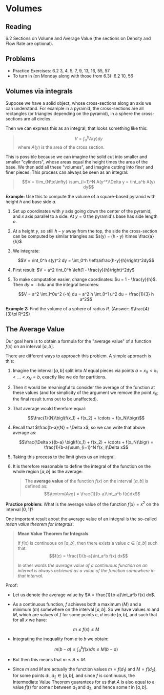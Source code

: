 # Volumes

## Reading

6.2 Sections on Volume and Average Value (the sections on Density and Flow Rate are optional).

## Problems

- Practice Exercises: 6.2 3, 4, 5, 7, 9, 13, 16, 55, 57
- To turn in (on Monday along with those from 6.3): 6.2 10, 56

## Volumes via integrals

Suppose we have a solid object, whose cross-sections along an axis we can understand. For example in a pyramid, the cross-sections are all rectangles (or triangles depending on the pyramid), in a sphere the cross-sections are all circles.

Then we can express this as an integral, that looks something like this:

> $$V = \int_a^b A(y) dy$$
> where $A(y)$ is the area of the cross section.

This is possible because we can imagine the solid cut into smaller and smaller "cylinders", whose areas equal the height times the area of the base. We then add all these "volumes", and imagine cutting into finer and finer pieces. This process can always be seen as an integral:

> $$V = \lim_{N\to\infty} \sum_{i=1}^N A(y^*)\Delta y = \int_a^b A(y) dy$$

**Example:** Use this to compute the volume of a square-based pyramid with height $h$ and base side $a$.

1. Set up coordinates with $y$ axis going down the center of the pyramid, and $x$ axis parallel to a side. At $y=0$ the pyramid's base has side length $a$.
2. At a height $y$, so still $h - y$ away from the top, the side the cross-section can be computed by similar triangles as: $s(y) = (h - y) \times \frac{a}{h}$
3. We integrate:

    $$V = \int_0^h s(y)^2 dy = \int_0^h \left(a\frac{h-y}{h}\right)^2dy$$

4. First result: $V = a^2 \int_0^h \left(1 - \frac{y}{h}\right)^2dy$
5. To make computation easier, change coordinates: $u = 1 - \frac{y}{h}$. Then $dy = -hdu$ and the integral becomes:

    $$V = a^2 \int_1^0u^2 (-h) du = a^2 h \int_0^1 u^2 du = \frac{1}{3} h a^2$$


**Example 2:** Find the volume of a sphere of radius $R$. (Answer: $\frac{4}{3}\pi R^2$)

## The Average Value

Our goal here is to obtain a formula for the "average value" of a function $f(x)$ on an interval $[a,b]$.

There are different ways to approach this problem. A simple approach is this:

1. Imagine the interval $[a, b]$ split into $N$ equal pieces via points $a = x_0 < x_1 < ... < x_N = b$, exactly like we do for partitions.
2. Then it would be meaningful to consider the average of the function at these values (and for simplicity of the argument we remove the point $x_0$; the final result turns out to be unaffected).
3. That average would therefore equal:

    $$\frac{1}{N}\bigl(f(x_1) + f(x_2) + \cdots + f(x_N)\bigr)$$

4. Recall that $\frac{b-a}{N} = \Delta x$, so we can write that above average as:

    $$\frac{\Delta x}{b-a} \bigl(f(x_1) + f(x_2) + \cdots + f(x_N)\bigr) = \frac{1}{b-a}\sum_{i=1}^N f(x_i)\Delta x$$

5. Taking this process to the limit gives us an integral.
6. It is therefore reasonable to define the integral of the function on the whole region $[a,b]$ as the average:

    > The **average value** of the function $f(x)$ on the interval $[a, b]$ is defined as:
    > $$\textrm{Avg} = \frac{1}{b-a}\int_a^b f(x)dx$$

**Practice problem:** What is the average value of the function $f(x) = x^2$ on the interval $[0, 1]$?

One important result about the average value of an integral is the so-called *mean value theorem for integrals*:

> **Mean Value Theorem for Integrals**
>
> If $f(x)$ is continuous on $[a, b]$, then there exists a value $c\in[a, b]$ such that:
> $$f(c) = \frac{1}{b-a}\int_a^b f(x) dx$$
>
> In other words *the average value of a continuous function on an interval is always achieved as a value of the function somewhere in that interval*.

Proof:

- Let us denote the average value by $A = \frac{1}{b-a}\int_a^b f(x) dx$.
- As a continuous function, $f$ achieves both a maximum ($M$) and a minimum ($m$) somewhere on the interval $[a, b]$. So we have values $m$ and $M$, which are values of $f$ for some points $c$, $d$ inside $[a, b]$, and such that for all $x$ we have:

    $$m \leq f(x) \leq M$$

- Integrating the inequality from $a$ to $b$ we obtain:

    $$m ( b-a) \leq \int_a^b f(x) dx \leq M (b-a)$$

- But then this means that $m \leq A \leq M$.
- Since $m$ and $M$ are actually the function values $m=f(d_1)$ and $M=f(d_2)$, for some points $d_1,d_2\in[a,b]$, and since $f$ is continuous, the Intermediate Value Theorem guarantees for us that $A$ is also equal to a value $f(t)$ for some $t$ between $d_1$ and $d_2$, and hence some $t$ in $[a, b]$.

